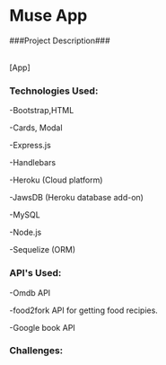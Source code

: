 
<h1>Muse App</h1>



###Project Description### <br><br>




[App]


<h3>Technologies Used:</h3>

-Bootstrap,HTML

-Cards, Modal

-Express.js

-Handlebars 

-Heroku (Cloud platform)

-JawsDB (Heroku database add-on)

-MySQL 

-Node.js 

-Sequelize (ORM)



<h3>API's Used:</h3>
-Omdb API


-food2fork API for getting food recipies.


-Google book API

<h3>Challenges:</h3>